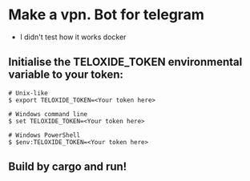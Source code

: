 # Make a vpn. Bot for telegram

* I didn't test how it works docker

## Initialise the TELOXIDE_TOKEN environmental variable to your token:

```
# Unix-like
$ export TELOXIDE_TOKEN=<Your token here>

# Windows command line
$ set TELOXIDE_TOKEN=<Your token here>

# Windows PowerShell
$ $env:TELOXIDE_TOKEN=<Your token here>
```

## Build by cargo and run!
